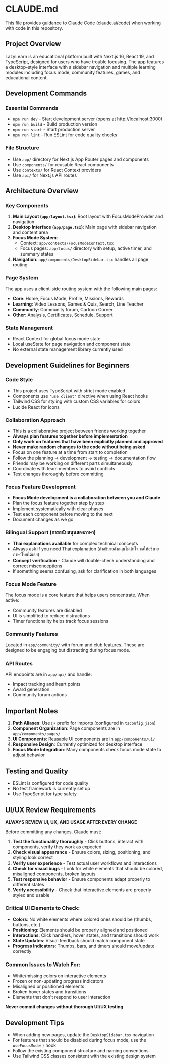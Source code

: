 # CLAUDE.md

This file provides guidance to Claude Code (claude.ai/code) when working with code in this repository.

## Project Overview

LazyLearn is an educational platform built with Next.js 16, React 19, and TypeScript, designed for users who have trouble focusing. The app features a desktop-style interface with a sidebar navigation and multiple learning modules including focus mode, community features, games, and educational content.

## Development Commands

### Essential Commands
- `npm run dev` - Start development server (opens at http://localhost:3000)
- `npm run build` - Build production version
- `npm run start` - Start production server
- `npm run lint` - Run ESLint for code quality checks

### File Structure
- Use `app/` directory for Next.js App Router pages and components
- Use `components/` for reusable React components
- Use `contexts/` for React Context providers
- Use `api/` for Next.js API routes

## Architecture Overview

### Key Components
1. **Main Layout (`app/layout.tsx`)**: Root layout with FocusModeProvider and navigation
2. **Desktop Interface (`app/page.tsx`)**: Main page with sidebar navigation and content area
3. **Focus Mode System**:
   - Context: `app/contexts/FocusModeContext.tsx`
   - Focus pages: `app/focus/` directory with setup, active timer, and summary states
4. **Navigation**: `app/components/DesktopSidebar.tsx` handles all page routing

### Page System
The app uses a client-side routing system with the following main pages:
- **Core**: Home, Focus Mode, Profile, Missions, Rewards
- **Learning**: Video Lessons, Games & Quiz, Search, Line Teacher
- **Community**: Community forum, Cartoon Corner
- **Other**: Analysis, Certificates, Schedule, Support

### State Management
- React Context for global focus mode state
- Local useState for page navigation and component state
- No external state management library currently used

## Development Guidelines for Beginners

### Code Style
- This project uses TypeScript with strict mode enabled
- Components use `'use client'` directive when using React hooks
- Tailwind CSS for styling with custom CSS variables for colors
- Lucide React for icons

### Collaboration Approach
- This is a collaborative project between friends working together
- **Always plan features together before implementation**
- **Only work on features that have been explicitly planned and approved**
- **Never make random changes to the code without being asked**
- Focus on one feature at a time from start to completion
- Follow the planning → development → testing → documentation flow
- Friends may be working on different parts simultaneously
- Coordinate with team members to avoid conflicts
- Test changes thoroughly before committing

### Focus Feature Development
- **Focus Mode development is a collaboration between you and Claude**
- Plan the focus feature together step by step
- Implement systematically with clear phases
- Test each component before moving to the next
- Document changes as we go

### Bilingual Support (การสนับสนุนสองภาษา)
- **Thai explanations available** for complex technical concepts
- Always ask if you need Thai explanation (ถ้าอธิบายอังกฤษไม่เข้าใจ ขอให้อธิบายภาษาไทยได้เลย)
- **Concept verification** - Claude will double-check understanding and correct misconceptions
- If something seems confusing, ask for clarification in both languages

### Focus Mode Feature
The focus mode is a core feature that helps users concentrate. When active:
- Community features are disabled
- UI is simplified to reduce distractions
- Timer functionality helps track focus sessions

### Community Features
Located in `app/community/` with forum and club features. These are designed to be engaging but distracting during focus mode.

### API Routes
API endpoints are in `app/api/` and handle:
- Impact tracking and heart points
- Award generation
- Community forum actions

## Important Notes

1. **Path Aliases**: Use `@/` prefix for imports (configured in `tsconfig.json`)
2. **Component Organization**: Page components are in `app/components/pages/`
3. **UI Components**: Reusable UI components are in `app/components/ui/`
4. **Responsive Design**: Currently optimized for desktop interface
5. **Focus Mode Integration**: Many components check focus mode state to adjust behavior

## Testing and Quality

- ESLint is configured for code quality
- No test framework is currently set up
- Use TypeScript for type safety

## UI/UX Review Requirements

**ALWAYS REVIEW UI, UX, AND USAGE AFTER EVERY CHANGE**

Before committing any changes, Claude must:
1. **Test the functionality thoroughly** - Click buttons, interact with components, verify they work as expected
2. **Check visual appearance** - Ensure colors, sizing, positioning, and styling look correct
3. **Verify user experience** - Test actual user workflows and interactions
4. **Check for visual bugs** - Look for white elements that should be colored, misaligned components, broken layouts
5. **Test responsive behavior** - Ensure components adapt properly to different states
6. **Verify accessibility** - Check that interactive elements are properly styled and usable

### Critical UI Elements to Check:
- **Colors**: No white elements where colored ones should be (thumbs, buttons, etc.)
- **Positioning**: Elements should be properly aligned and positioned
- **Interactions**: Click handlers, hover states, and transitions should work
- **State Updates**: Visual feedback should match component state
- **Progress Indicators**: Thumbs, bars, and timers should move/update correctly

### Common Issues to Watch For:
- White/missing colors on interactive elements
- Frozen or non-updating progress indicators
- Misaligned or positioned elements
- Broken hover states and transitions
- Elements that don't respond to user interaction

**Never commit changes without thorough UI/UX testing**

## Development Tips

- When adding new pages, update the `DesktopSidebar.tsx` navigation
- For features that should be disabled during focus mode, use the `useFocusMode()` hook
- Follow the existing component structure and naming conventions
- Use Tailwind CSS classes consistent with the existing design system